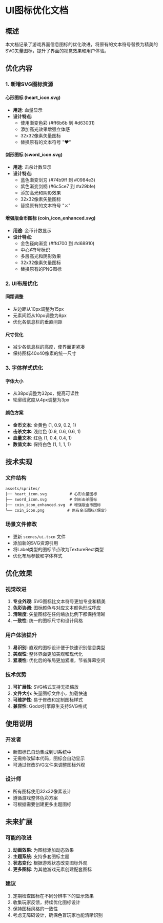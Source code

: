 # UI图标优化文档

## 概述
本文档记录了游戏界面信息图标的优化改进，将原有的文本符号替换为精美的SVG矢量图标，提升了界面的视觉效果和用户体验。

## 优化内容

### 1. 新增SVG图标资源

#### 心形图标 (heart_icon.svg)
- **用途**: 血量显示
- **设计特点**: 
  - 使用渐变色彩 (#ff6b6b 到 #d63031)
  - 添加高光效果增强立体感
  - 32x32像素矢量图标
  - 替换原有的文本符号 "♥"

#### 剑形图标 (sword_icon.svg)
- **用途**: 击杀计数显示
- **设计特点**:
  - 蓝色渐变剑刃 (#74b9ff 到 #0984e3)
  - 紫色渐变剑柄 (#6c5ce7 到 #a29bfe)
  - 添加高光和阴影效果
  - 32x32像素矢量图标
  - 替换原有的文本符号 "⚔"

#### 增强版金币图标 (coin_icon_enhanced.svg)
- **用途**: 金币计数显示
- **设计特点**:
  - 金色径向渐变 (#ffd700 到 #d68910)
  - 中心¥符号标识
  - 多层高光和阴影效果
  - 32x32像素矢量图标
  - 替换原有的PNG图标

### 2. UI布局优化

#### 间距调整
- 左边距从10px调整为15px
- 元素间距从10px调整为8px
- 优化各信息栏的垂直间距

#### 尺寸优化
- 减少各信息栏的高度，使界面更紧凑
- 保持图标40x40像素的统一尺寸

### 3. 字体样式优化

#### 字体大小
- 从38px调整为32px，提高可读性
- 轮廓线宽度从4px调整为3px

#### 颜色方案
- **金币文本**: 金黄色 (1, 0.9, 0.2, 1)
- **击杀文本**: 浅红色 (0.9, 0.6, 0.6, 1)
- **血量文本**: 红色 (1, 0.4, 0.4, 1)
- **数值文本**: 保持白色 (1, 1, 1, 1)

## 技术实现

### 文件结构
```
assets/sprites/
├── heart_icon.svg          # 心形血量图标
├── sword_icon.svg          # 剑形击杀图标
├── coin_icon_enhanced.svg  # 增强版金币图标
└── coin_icon.png          # 原有金币图标(保留)
```

### 场景文件修改
- 更新 `scenes/ui.tscn` 文件
- 添加新的SVG资源引用
- 将Label类型的图标节点改为TextureRect类型
- 优化布局参数和字体样式

## 优化效果

### 视觉改进
1. **专业外观**: SVG图标比文本符号更加专业和精美
2. **色彩协调**: 图标颜色与对应文本颜色形成呼应
3. **清晰度**: 矢量图标在任何缩放比例下都保持清晰
4. **一致性**: 统一的图标尺寸和设计风格

### 用户体验提升
1. **易识别**: 直观的图标设计便于快速识别信息类型
2. **美观性**: 整体界面更加美观和现代化
3. **紧凑性**: 优化后的布局更加紧凑，节省屏幕空间

### 技术优势
1. **可扩展性**: SVG格式支持无损缩放
2. **文件大小**: 矢量图标文件小，加载快速
3. **可维护性**: 易于修改和定制图标样式
4. **兼容性**: Godot引擎原生支持SVG格式

## 使用说明

### 开发者
- 新图标已自动集成到UI系统中
- 无需修改脚本代码，图标会自动显示
- 可通过修改SVG文件来调整图标外观

### 设计师
- 所有图标使用32x32像素设计
- 遵循游戏整体色彩方案
- 可根据需要创建更多主题图标

## 未来扩展

### 可能的改进
1. **动画效果**: 为图标添加动态效果
2. **主题系统**: 支持多套图标主题
3. **状态变化**: 根据游戏状态改变图标外观
4. **更多图标**: 为其他游戏元素创建配套图标

### 建议
1. 定期检查图标在不同分辨率下的显示效果
2. 收集玩家反馈，持续优化图标设计
3. 保持图标风格的一致性
4. 考虑无障碍设计，确保色盲玩家也能清晰识别
